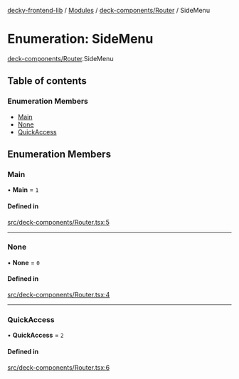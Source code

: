 [decky-frontend-lib](../README.md) / [Modules](../modules.md) / [deck-components/Router](../modules/deck_components_Router.md) / SideMenu

# Enumeration: SideMenu

[deck-components/Router](../modules/deck_components_Router.md).SideMenu

## Table of contents

### Enumeration Members

- [Main](deck_components_Router.SideMenu.md#main)
- [None](deck_components_Router.SideMenu.md#none)
- [QuickAccess](deck_components_Router.SideMenu.md#quickaccess)

## Enumeration Members

### Main

• **Main** = ``1``

#### Defined in

[src/deck-components/Router.tsx:5](https://github.com/SteamDeckHomebrew/decky-frontend-lib/blob/789e163/src/deck-components/Router.tsx#L5)

___

### None

• **None** = ``0``

#### Defined in

[src/deck-components/Router.tsx:4](https://github.com/SteamDeckHomebrew/decky-frontend-lib/blob/789e163/src/deck-components/Router.tsx#L4)

___

### QuickAccess

• **QuickAccess** = ``2``

#### Defined in

[src/deck-components/Router.tsx:6](https://github.com/SteamDeckHomebrew/decky-frontend-lib/blob/789e163/src/deck-components/Router.tsx#L6)

